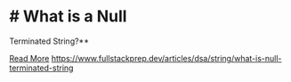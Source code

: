 # # What is a Null

Terminated String?**

[Read More](https://www.fullstackprep.dev/articles/dsa/string/what-is-null-terminated-string) https://www.fullstackprep.dev/articles/dsa/string/what-is-null-terminated-string